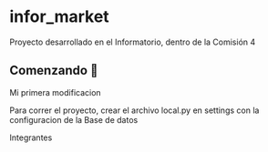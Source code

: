 # infor_market
Proyecto desarrollado en el Informatorio, dentro de la Comisión 4

## Comenzando 🚀
Mi primera modificacion


Para correr el proyecto, crear el archivo local.py en settings con la configuracion de la Base de datos

Integrantes